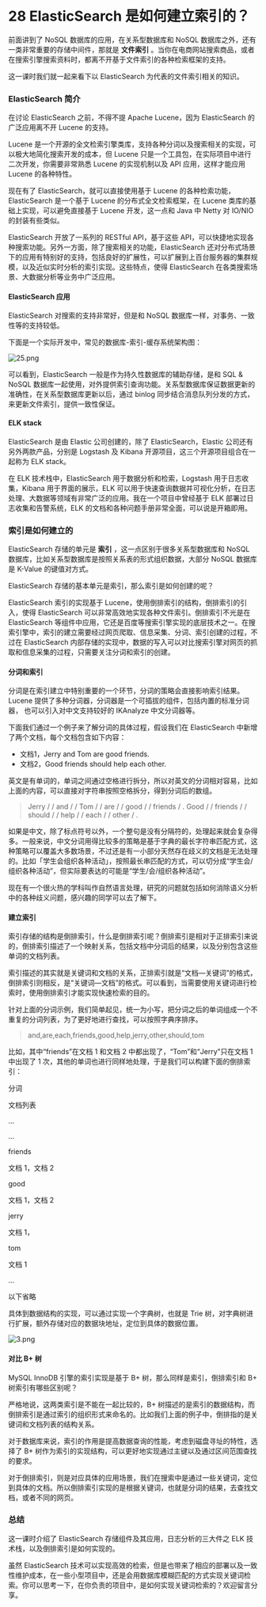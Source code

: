 # 28 ElasticSearch 是如何建立索引的？

前面讲到了 NoSQL 数据库的应用，在关系型数据库和 NoSQL 数据库之外，还有一类非常重要的存储中间件，那就是 **文件索引** 。当你在电商网站搜索商品，或者在搜索引擎搜索资料时，都离不开基于文件索引的各种检索框架的支持。

这一课时我们就一起来看下以 ElasticSearch 为代表的文件索引相关的知识。

### ElasticSearch 简介

在讨论 ElasticSearch 之前，不得不提 Apache Lucene，因为 ElasticSearch 的广泛应用离不开 Lucene 的支持。

Lucene 是一个开源的全文检索引擎类库，支持各种分词以及搜索相关的实现，可以极大地简化搜索开发的成本，但 Lucene 只是一个工具包，在实际项目中进行二次开发，你需要非常熟悉 Lucene 的实现机制以及 API 应用，这样才能应用 Lucene 的各种特性。

现在有了 ElasticSearch，就可以直接使用基于 Lucene 的各种检索功能，ElasticSearch 是一个基于 Lucene 的分布式全文检索框架，在 Lucene 类库的基础上实现，可以避免直接基于 Lucene 开发，这一点和 Java 中 Netty 对 IO/NIO 的封装有些类似。

ElasticSearch 开放了一系列的 RESTful API，基于这些 API，可以快捷地实现各种搜索功能。另外一方面，除了搜索相关的功能，ElasticSearch 还对分布式场景下的应用有特别好的支持，包括良好的扩展性，可以扩展到上百台服务器的集群规模，以及近似实时分析的索引实现。这些特点，使得 ElasticSearch 在各类搜索场景、大数据分析等业务中广泛应用。

#### ElasticSearch 应用

ElasticSearch 对搜索的支持非常好，但是和 NoSQL 数据库一样，对事务、一致性等的支持较低。

下面是一个实际开发中，常见的数据库-索引-缓存系统架构图：

![25.png](assets/Ciqc1F7-68eAeYw2AAF83MZQ2m0681.png)

可以看到，ElasticSearch 一般是作为持久性数据库的辅助存储，是和 SQL & NoSQL 数据库一起使用，对外提供索引查询功能。关系型数据库保证数据更新的准确性，在关系型数据库更新以后，通过 binlog 同步结合消息队列分发的方式，来更新文件索引，提供一致性保证。

#### ELK stack

ElasticSearch 是由 Elastic 公司创建的，除了 ElasticSearch，Elastic 公司还有另外两款产品，分别是 Logstash 及 Kibana 开源项目，这三个开源项目组合在一起称为 ELK stack。

在 ELK 技术栈中，ElasticSearch 用于数据分析和检索，Logstash 用于日志收集，Kibana 用于界面的展示，ELK 可以用于快速查询数据并可视化分析，在日志处理、大数据等领域有非常广泛的应用。我在一个项目中曾经基于 ELK 部署过日志收集和告警系统，ELK 的文档和各种问题手册非常全面，可以说是开箱即用。

### 索引是如何建立的

ElasticSearch 存储的单元是 **索引** ，这一点区别于很多关系型数据库和 NoSQL 数据库，比如关系型数据库是按照关系表的形式组织数据，大部分 NoSQL 数据库是 K-Value 的键值对方式。

ElasticSearch 存储的基本单元是索引，那么索引是如何创建的呢？

ElasticSearch 索引的实现基于 Lucene，使用倒排索引的结构，倒排索引的引入，使得 ElasticSearch 可以非常高效地实现各种文件索引。倒排索引不光是在 ElasticSearch 等组件中应用，它还是百度等搜索引擎实现的底层技术之一。在搜索引擎中，索引的建立需要经过网页爬取、信息采集、分词、索引创建的过程，不过在 ElasticSearch 内部存储的实现中，数据的写入可以对比搜索引擎对网页的抓取和信息采集的过程，只需要关注分词和索引的创建。

#### 分词和索引

分词是在索引建立中特别重要的一个环节，分词的策略会直接影响索引结果。Lucene 提供了多种分词器，分词器是一个可插拔的组件，包括内置的标准分词器， 也可以引入对中文支持较好的 IKAnalyze 中文分词器等。

下面我们通过一个例子来了解分词的具体过程，假设我们在 ElasticSearch 中新增了两个文档，每个文档包含如下内容：

- 文档1，Jerry and Tom are good friends.
- 文档2，Good friends should help each other.

英文是有单词的，单词之间通过空格进行拆分，所以对英文的分词相对容易，比如上面的内容，可以直接对字符串按照空格拆分，得到分词后的数组。

> Jerry / / and / / Tom / / are / / good / / friends / . Good / / friends / / should / / help / / each / / other / .

如果是中文，除了标点符号以外，一个整句是没有分隔符的，处理起来就会复杂得多。一般来说，中文分词用得比较多的策略是基于字典的最长字符串匹配方式，这种策略可以覆盖大多数场景，不过还是有一小部分天然存在歧义的文档是无法处理的。比如「学生会组织各种活动」，按照最长串匹配的方式，可以切分成“学生会/组织各种活动”，但实际要表达的可能是“学生/会/组织各种活动”。

现在有一个很火热的学科叫作自然语言处理，研究的问题就包括如何消除语义分析中的各种歧义问题，感兴趣的同学可以去了解下。

#### 建立索引

索引存储的结构是倒排索引，什么是倒排索引呢？倒排索引是相对于正排索引来说的，倒排索引描述了一个映射关系，包括文档中分词后的结果，以及分别包含这些单词的文档列表。

索引描述的其实就是关键词和文档的关系，正排索引就是“文档—关键词”的格式，倒排索引则相反，是“关键词—文档”的格式。可以看到，当需要使用关键词进行检索时，使用倒排索引才能实现快速检索的目的。

针对上面的分词示例，我们简单起见，统一为小写，把分词之后的单词组成一个不重复的分词列表，为了更好地进行查找，可以按照字典序排序。

> and,are,each,friends,good,help,jerry,other,should,tom

比如，其中“friends”在文档 1 和文档 2 中都出现了，“Tom”和“Jerry”只在文档 1 中出现了 1 次，其他的单词也进行同样地处理，于是我们可以构建下面的倒排索引：

分词

文档列表

...

...

friends

文档 1，文档 2

good

文档 1，文档 2

jerry

文档 1，

tom

文档 1

...

以下省略

具体到数据结构的实现，可以通过实现一个字典树，也就是 Trie 树，对字典树进行扩展，额外存储对应的数据块地址，定位到具体的数据位置。

![3.png](assets/CgqCHl77Do-AXYgbAABfeRIU95w684.png)

#### 对比 B+ 树

MySQL InnoDB 引擎的索引实现是基于 B+ 树，那么同样是索引，倒排索引和 B+ 树索引有哪些区别呢？

严格地说，这两类索引是不能在一起比较的，B+ 树描述的是索引的数据结构，而倒排索引是通过索引的组织形式来命名的。比如我们上面的例子中，倒排指的是关键词和文档列表的结构关系。

对于数据库来说，索引的作用是提高数据查询的性能，考虑到磁盘寻址的特性，选择了 B+ 树作为索引的实现结构，可以更好地实现通过主键以及通过区间范围查找的要求。

对于倒排索引，则是对应具体的应用场景，我们在搜索中是通过一些关键词，定位到具体的文档。所以倒排索引实现的是根据关键词，也就是分词的结果，去查找文档，或者不同的网页。

### 总结

这一课时介绍了 ElasticSearch 存储组件及其应用，日志分析的三大件之 ELK 技术栈，以及倒排索引是如何实现的。

虽然 ElasticSearch 技术可以实现高效的检索，但是也带来了相应的部署以及一致性维护成本，在一些小型项目中，还是会用数据库模糊匹配的方式实现关键词检索。你可以思考一下，在你负责的项目中，是如何实现关键词检索的？欢迎留言分享。
